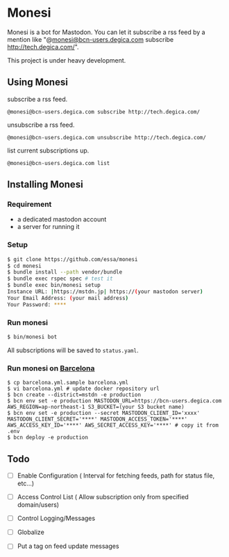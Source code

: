 
# Monesi

Monesi is a bot for Mastodon. You can let it subscribe a rss feed by a mention like "@monesi@bcn-users.degica.com subscribe http://tech.degica.com/".

This project is under heavy development.

## Using Monesi

subscribe a rss feed.

```
@monesi@bcn-users.degica.com subscribe http://tech.degica.com/
```

unsubscribe a rss feed.

```
@monesi@bcn-users.degica.com unsubscribe http://tech.degica.com/
```

list current subscriptions up.

```
@monesi@bcn-users.degica.com list
```

## Installing Monesi

### Requirement

* a dedicated mastodon account
* a server for running it


### Setup

```bash
$ git clone https://github.com/essa/monesi
$ cd monesi
$ bundle install --path vendor/bundle
$ bundle exec rspec spec # test it
$ bundle exec bin/monesi setup
Instance URL: |https://mstdn.jp| https://(your mastodon server)
Your Email Address: (your mail address)
Your Password: ****
```

### Run monesi

```bash
$ bin/monesi bot
```

All subscriptions will be saved to `status.yaml`. 

### Run monesi on [Barcelona](https://github.com/degica/barcelona)

```
$ cp barcelona.yml.sample barcelona.yml
$ vi barcelona.yml # update docker repository url
$ bcn create --district=mstdn -e production
$ bcn env set -e production MASTODON_URL=https://bcn-users.degica.com AWS_REGION=ap-northeast-1 S3_BUCKET=(your S3 bucket name)
$ bcn env set -e production --secret MASTODON_CLIENT_ID='xxxx' MASTODON_CLIENT_SECRET='****' MASTODON_ACCESS_TOKEN='****' AWS_ACCESS_KEY_ID='****' AWS_SECRET_ACCESS_KEY='****' # copy it from .env
$ bcn deploy -e production
```

## Todo

* [ ] Enable Configuration ( Interval for fetching feeds, path for status file, etc...)
* [ ] Access Control List ( Allow subscription only from specified domain/users)
* [ ] Control Logging/Messages
* [ ] Globalize
* [ ] Put a tag on feed update messages


